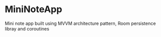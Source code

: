 # MiniNoteApp
Mini note app built using MVVM architecture pattern, Room persistence libray and coroutines


